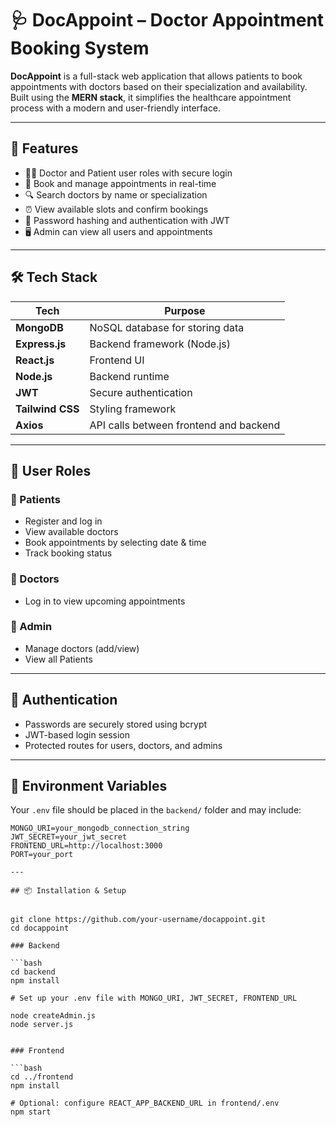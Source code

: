 # 🩺 DocAppoint – Doctor Appointment Booking System

**DocAppoint** is a full-stack web application that allows patients to book appointments with doctors based on their specialization and availability. 
Built using the **MERN stack**, it simplifies the healthcare appointment process with a modern and user-friendly interface.

---

## 🚀 Features

- 👨‍⚕️ Doctor and Patient user roles with secure login
- 📅 Book and manage appointments in real-time
- 🔍 Search doctors by name or specialization
- ⏰ View available slots and confirm bookings
- 🔐 Password hashing and authentication with JWT
- 🖥️ Admin can view all users and appointments

---

## 🛠️ Tech Stack

| Tech         | Purpose                              |
|--------------|---------------------------------------|
| **MongoDB**  | NoSQL database for storing data       |
| **Express.js**| Backend framework (Node.js)         |
| **React.js** | Frontend UI                          |
| **Node.js**  | Backend runtime                      |
| **JWT**      | Secure authentication                |
| **Tailwind CSS** | Styling framework                 |
| **Axios**    | API calls between frontend and backend

---


## 👥 User Roles

### 🔹 Patients
- Register and log in
- View available doctors
- Book appointments by selecting date & time
- Track booking status

### 🔹 Doctors
- Log in to view upcoming appointments

### 🔹 Admin
- Manage doctors (add/view)
- View all Patients

---

## 🔐 Authentication

- Passwords are securely stored using bcrypt
- JWT-based login session
- Protected routes for users, doctors, and admins

---

## 🔐 Environment Variables

Your `.env` file should be placed in the `backend/` folder and may include:

```env
MONGO_URI=your_mongodb_connection_string
JWT_SECRET=your_jwt_secret
FRONTEND_URL=http://localhost:3000
PORT=your_port

---

## 📦 Installation & Setup


git clone https://github.com/your-username/docappoint.git
cd docappoint

### Backend

```bash
cd backend
npm install

# Set up your .env file with MONGO_URI, JWT_SECRET, FRONTEND_URL

node createAdmin.js
node server.js


### Frontend

```bash
cd ../frontend
npm install

# Optional: configure REACT_APP_BACKEND_URL in frontend/.env
npm start





